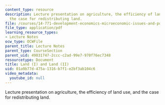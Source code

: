 ```yaml
---
content_type: resource
description: Lecture presentation on agriculture, the efficiency of land use, and
  the case for redistributing land.
file: /courses/14-771-development-economics-microeconomic-issues-and-policy-models-fall-2008/01a9b77d475a1316b7f1e2bf3ab104c6_lec1920.pdf
file_type: application/pdf
learning_resource_types:
- Lecture Notes
ocw_type: OCWFile
parent_title: Lecture Notes
parent_type: CourseSection
parent_uid: 49831747-2ccc-c2ad-99e7-970f76ec7348
resourcetype: Document
title: Land (I) and Land (II)
uid: 01a9b77d-475a-1316-b7f1-e2bf3ab104c6
video_metadata:
  youtube_id: null
---
```

Lecture presentation on agriculture, the efficiency of land use, and the case for redistributing land.

